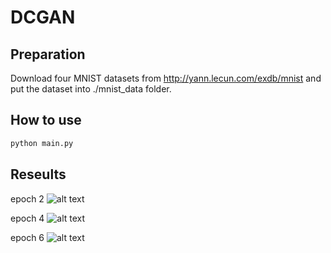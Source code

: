 # DCGAN

## Preparation
Download four MNIST datasets from http://yann.lecun.com/exdb/mnist and put the dataset into ./mnist_data folder.

## How to use
```sh
python main.py
```

## Reseults

epoch 2
![alt text](https://github.com/gyz0807-ai/DCGAN/results/sample_epoch2.png)

epoch 4
![alt text](https://github.com/gyz0807-ai/DCGAN/results/sample_epoch4.png)

epoch 6
![alt text](https://github.com/gyz0807-ai/DCGAN/results/sample_epoch6.png)
